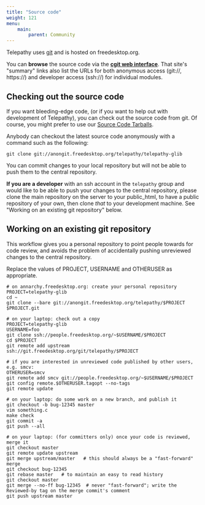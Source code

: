 ```yaml
---
title: "Source code"
weight: 121
menu:
    main:
        parent: Community
---
```



Telepathy uses [git](http://git.or.cz/) and is hosted on freedesktop.org.

You can **browse** the source code via the **[cgit web interface](http://cgit.freedesktop.org/telepathy/)**. That site's "summary" links also list the URLs for both anonymous access (git://, https://) and developer access (ssh://) for individual modules.

## Checking out the source code

If you want bleeding-edge code, (or if you want to help out with development of Telepathy), you can check out the source code from git. Of course, you might prefer to use our [Source Code Tarballs](/downloads).

Anybody can checkout the latest source code anonymously with a command such as the following:

`git clone git://anongit.freedesktop.org/telepathy/telepathy-glib`

You can commit changes to your local repository but will not be able to push them to the central repository.

**If you are a developer** with an ssh account in the `telepathy` group and would like to be able to push your changes to the central repository, please clone the main repository on the server to your public_html, to have a public repository of your own, then clone _that_ to your development machine. See "Working on an existing git repository" below.

## Working on an existing git repository

This workflow gives you a personal repository to point people towards for code review, and avoids the problem of accidentally pushing unreviewed changes to the central repository.

Replace the values of PROJECT, USERNAME and OTHERUSER as appropriate.

    # on annarchy.freedesktop.org: create your personal repository
    PROJECT=telepathy-glib
    cd ~
    git clone --bare git://anongit.freedesktop.org/telepathy/$PROJECT $PROJECT.git

    # on your laptop: check out a copy
    PROJECT=telepathy-glib
    USERNAME=foo
    git clone ssh://people.freedesktop.org/~$USERNAME/$PROJECT
    cd $PROJECT
    git remote add upstream ssh://git.freedesktop.org/git/telepathy/$PROJECT

    # if you are interested in unreviewed code published by other users, e.g. smcv:
    OTHERUSER=smcv
    git remote add smcv git://people.freedesktop.org/~$USERNAME/$PROJECT
    git config remote.$OTHERUSER.tagopt --no-tags
    git remote update

    # on your laptop: do some work on a new branch, and publish it
    git checkout -b bug-12345 master
    vim something.c
    make check
    git commit -a
    git push --all

    # on your laptop: (for committers only) once your code is reviewed, merge it
    git checkout master
    git remote update upstream
    git merge upstream/master   # this should always be a "fast-forward" merge
    git checkout bug-12345
    git rebase master   # to maintain an easy to read history
    git checkout master
    git merge --no-ff bug-12345  # never "fast-forward"; write the Reviewed-by tag on the merge commit's comment
    git push upstream master
